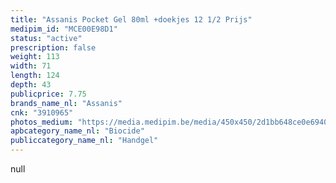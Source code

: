 ```yaml
---
title: "Assanis Pocket Gel 80ml +doekjes 12 1/2 Prijs"
medipim_id: "MCE00E98D1"
status: "active"
prescription: false
weight: 113
width: 71
length: 124
depth: 43
publicprice: 7.75
brands_name_nl: "Assanis"
cnk: "3910965"
photos_medium: "https://media.medipim.be/media/450x450/2d1bb648ce0e6940ccc346b726b82e64.jpg"
apbcategory_name_nl: "Biocide"
publiccategory_name_nl: "Handgel"
---
```

null

